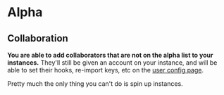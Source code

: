 # Alpha

## Collaboration

**You are able to add collaborators that are not on the alpha list to your instances.**
They'll still be given an account on your instance,
and will be able to set their hooks, re-import keys, etc on the [user
config page](https://pair.io/config).

Pretty much the only thing you can't do is spin up instances.
